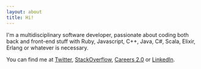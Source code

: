 ```yaml
---
layout: about
title: Hi!
---
```


I'm a multidisciplinary software developer, passionate about coding both back and front-end stuff with Ruby, Javascript, C++, Java, C#, Scala, Elixir, Erlang or whatever is necessary.

You can find me at [Twitter](http://twitter.com/ariassp), [StackOverflow](http://stackoverflow.com/users/3879903/victor), [Careers 2.0](http://careers.stackoverflow.com/victorarias) or [LinkedIn](https://www.linkedin.com/pub/victor-arias/15/b25/31).